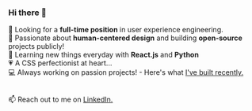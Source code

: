 ### Hi there 👋

🔭  Looking for a <strong>full-time position</strong> in user experience engineering.<br/>
🌱  Passionate about <strong>human-centered design</strong> and building <strong>open-source</strong> projects publicly!<br/>
📖  Learning new things everyday with <strong>React.js</strong> and <strong>Python</strong><br/>
💗  A CSS perfectionist at heart...<br/>
💻  Always working on passion projects! - Here's what [I've built recently.](https://reniconsultancy.com/)<br/><br/>

📫  Reach out to me on [LinkedIn.](https://www.linkedin.com/in/mackenzieraeclark/) <br/>
<br/>
